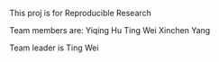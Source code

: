 This proj is for Reproducible Research

Team members are:
Yiqing Hu
Ting Wei
Xinchen Yang

Team leader is Ting Wei
